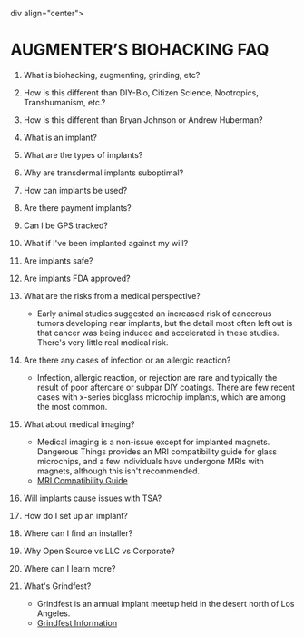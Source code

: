 div align="center"> 

# AUGMENTER’S BIOHACKING FAQ

</div>

1. What is biohacking, augmenting, grinding, etc?

2. How is this different than DIY-Bio, Citizen Science, Nootropics, Transhumanism, etc.?

3. How is this different than Bryan Johnson or Andrew Huberman?

4. What is an implant?

5. What are the types of implants?

6. Why are transdermal implants suboptimal?

7. How can implants be used?

8. Are there payment implants?

9. Can I be GPS tracked?

10. What if I've been implanted against my will?

11. Are implants safe?

12. Are implants FDA approved?

13. What are the risks from a medical perspective?
    - Early animal studies suggested an increased risk of cancerous tumors developing near implants, but the detail most often left out is that cancer was being induced and accelerated in these studies. There's very little real medical risk.

14. Are there any cases of infection or an allergic reaction?
    - Infection, allergic reaction, or rejection are rare and typically the result of poor aftercare or subpar DIY coatings. There are few recent cases with x-series bioglass microchip implants, which are among the most common.

15. What about medical imaging?
    - Medical imaging is a non-issue except for implanted magnets. Dangerous Things provides an MRI compatibility guide for glass microchips, and a few individuals have undergone MRIs with magnets, although this isn't recommended.
    - [MRI Compatibility Guide](https://forum.dangerousthings.com/uploads/default/original/1X/289af3580c98807bdd9de089a27d73f383ce7bce.pdf)

16. Will implants cause issues with TSA?

17. How do I set up an implant?

18. Where can I find an installer?

19. Why Open Source vs LLC vs Corporate?

20. Where can I learn more?

21. What's Grindfest?
    - Grindfest is an annual implant meetup held in the desert north of Los Angeles.
    - [Grindfest Information](https://augmentationlimitles.ipage.com/grindfest/)
